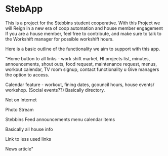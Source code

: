 # StebApp
This is a project for the Stebbins student cooperative.
With this Project we will Reign in a new era of coop automation and house member engagement
If you are a house member, feel free to contribute, and make sure to talk to the Workshift manager for possible workshift hours.

Here is a basic outline of the functionality we aim to support with this app.

"Home button to all links - work shift market, HI projects list, minutes, announcements, shout outs, food request, maintenance request, menus, workout calendar, TV room  signup, contact functionality 
u
Give managers the option to access. 


Calendar feature - workout, fining dates, gcouncil hours, house events/ workshop. (Social events??)
Basically directory. 

Not on Internet 

Photo Stream

Stebbins Feed announcements menu calendar items

Basically all house info


Link to less used links

News article"

